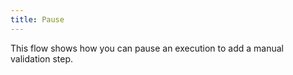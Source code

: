 ```yaml
---
title: Pause
---
```


This flow shows how you can pause an execution to add a manual validation step.

```yaml file=public/examples/flows_pause.yml
```
